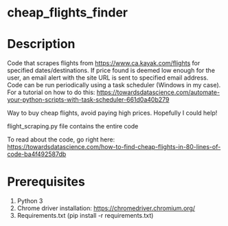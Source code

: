 # cheap_flights_finder

# Description 

Code that scrapes flights from https://www.ca.kayak.com/flights for specified dates/destinations. If price found is deemed low enough for the user, an email alert with the site URL is sent to specified email address. Code can be run periodically using a task scheduler (Windows in my case). For a tutorial on how to do this: https://towardsdatascience.com/automate-your-python-scripts-with-task-scheduler-661d0a40b279

Way to buy cheap flights, avoid paying high prices. Hopefully I could help!

flight_scraping.py file contains the entire code

To read about the code, go right here: https://towardsdatascience.com/how-to-find-cheap-flights-in-80-lines-of-code-ba4f492587db


# Prerequisites

1. Python 3 
2. Chrome driver installation: https://chromedriver.chromium.org/
3. Requirements.txt (pip install -r requirements.txt)
